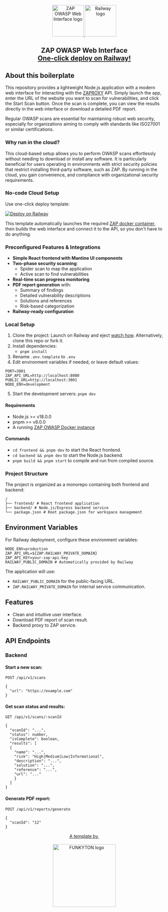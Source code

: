 <p align="center">
  <a href="https://github.com/your-repo/zap-owasp-web-interface">
    <picture>
      <source media="(prefers-color-scheme: dark)" srcset="https://res.cloudinary.com/hczpmiapo/image/upload/v1737537436/Static%20assets/Logos/zap_logo_vhhimo.png">
      <source media="(prefers-color-scheme: light)" srcset="https://res.cloudinary.com/hczpmiapo/image/upload/v1737537436/Static%20assets/Logos/zap_logo_vhhimo.png">
      <img alt="ZAP OWASP Web Interface logo" src="https://res.cloudinary.com/hczpmiapo/image/upload/v1737537436/Static%20assets/Logos/zap_logo_vhhimo.png" width=100>
    </picture>
  </a>
  <a href="https://railway.com/template/dCh187?referralCode=-Yg50p">
    <picture>
      <source media="(prefers-color-scheme: light)" srcset="https://railway.app/brand/logo-light.svg">
      <source media="(prefers-color-scheme: dark)" srcset="https://railway.app/brand/logo-dark.svg">
      <img alt="Railway logo" src="https://railway.app/brand/logo-light.svg" width=100>
    </picture>
  </a>
</p>

<h2 align="center">
  ZAP OWASP Web Interface<br>
  <a href="https://railway.com/template/dCh187?referralCode=-Yg50p">One-click deploy on Railway!</a>
</h2>


## About this boilerplate
This repository provides a lightweight Node.js application with a modern web interface for interacting with the [ZAPROXY](https://www.zaproxy.org/) API. Simply launch the app, enter the URL of the website you want to scan for vulnerabilities, and click the Start Scan button. Once the scan is complete, you can view the results directly in the web interface or download a detailed PDF report.

Regular OWASP scans are essential for maintaining robust web security, especially for organizations aiming to comply with standards like ISO27001 or similar certifications.

### Why run in the cloud?
This cloud-based setup allows you to perform OWASP scans effortlessly without needing to download or install any software. It is particularly beneficial for users operating in environments with strict security policies that restrict installing third-party software, such as ZAP. By running in the cloud, you gain convenience, and compliance with organizational security requirements.  

### No-code Cloud Setup

Use one-click deploy template:

[![Deploy on Railway](https://railway.app/button.svg)](https://railway.com/template/dCh187?referralCode=-Yg50p)

This template automatically launches the required [ZAP docker container](https://hub.docker.com/r/zaproxy/zap-weekly), then builds the web interface and connect it to the API, so you don't have to do anything.

### Preconfigured Features & Integrations

- **Simple React frontend with Mantine UI components**
- **Two-phase security scanning**:
  - Spider scan to map the application
  - Active scan to find vulnerabilities
- **Real-time scan progress monitoring**
- **PDF report generation** with:
  - Summary of findings
  - Detailed vulnerability descriptions
  - Solutions and references
  - Risk-based categorization
- **Railway-ready configuration**



### Local Setup

1. Clone the project: Launch on Railway and eject [watch how](https://www.youtube.com/watch?v=LJFek8JP8TE). Alternatively, clone this repo or fork it.
2. Install dependencies:
   - `pnpm install`
3. Rename `.env.template` to `.env`
4. Edit environment variables if needed, or leave default values:
```
PORT=3001
ZAP_API_URL=http://localhost:8080
PUBLIC_URL=http://localhost:3001
NODE_ENV=development
```
5. Start the development servers: `pnpm dev`


#### Requirements

- Node.js >= v18.0.0
- pnpm >= v8.0.0
- A running [ZAP OWASP Docker instance](https://hub.docker.com/r/zaproxy/zap-weekly)

#### Commands

- `cd frontend && pnpm dev` to start the React frontend.
- `cd backend && pnpm dev` to start the Node.js backend.
- `pnpm build && pnpm start` to compile and run from compiled source.

### Project Structure

The project is organized as a monorepo containing both frontend and backend:

```
/
├── frontend/ # React frontend application
├── backend/ # Node.js/Express backend service
└── package.json # Root package.json for workspace management
```


## Environment Variables

For Railway deployment, configure these environment variables:
```
NODE_ENV=production
ZAP_API_URL=${ZAP.RAILWAY_PRIVATE_DOMAIN}
ZAP_API_KEY=your-zap-api-key
RAILWAY_PUBLIC_DOMAIN # Automatically provided by Railway
```


The application will use:
- `RAILWAY_PUBLIC_DOMAIN` for the public-facing URL.
- `ZAP.RAILWAY_PRIVATE_DOMAIN` for internal service communication.

## Features

- Clean and intuitive user interface.
- Download PDF report of scan result.
- Backend proxy to ZAP service.

## API Endpoints

### Backend

#### Start a new scan:
`POST /api/v1/scans`
```
{
  "url": "https://example.com"
}
```


#### Get scan status and results:
`GET /api/v1/scans/:scanId`

```
{
  "scanId": "...",
  "status": number,
  "isComplete": boolean,
  "results": [
  {
    "name": "...",
    "risk": "High|Medium|Low|Informational",
    "description": "...",
    "solution": "...",
    "reference": "...",
    "url": "..."
    }
  ]
}
```


#### Generate PDF report:
`POST /api/v1/reports/generate`

```
{
  "scanId": "12"
}
```

<p align="center">
  <a href="https://funkyton.com/">
    A template by,
    <br><br>
    <picture>
      <img alt="FUNKYTON logo" src="https://res-5.cloudinary.com/hczpmiapo/image/upload/q_auto/v1/ghost-blog-images/funkyton-logo.png" width=200>
    </picture>
  </a>
</p>